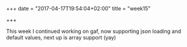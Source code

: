 +++
date = "2017-04-17T19:54:04+02:00"
title = "week15"

+++

This week I continued working on gaf, now supporting json loading and default values, next up is array support (yay)
